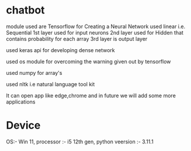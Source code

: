 # chatbot
module used are Tensorflow for Creating a Neural Network
used linear i.e. Sequential 
1st layer used for input neurons
2nd layer used for Hidden that contains probability for each array
3rd layer is output layer

used keras api for developing dense network

used os module for overcoming the warning given out by tensorflow

used numpy for array's

used nltk i.e natural language tool kit

It can open app like edge,chrome and in future we will add some more applications

# Device

OS:- Win 11,
processor :- i5 12th gen,
python veersion :- 3.11.1
